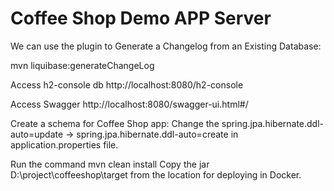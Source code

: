 Coffee Shop Demo APP Server
======================================

We can use the plugin to Generate a Changelog from an Existing Database:

mvn liquibase:generateChangeLog

Access h2-console db
http://localhost:8080/h2-console

Access Swagger
http://localhost:8080/swagger-ui.html#/

Create a schema for Coffee Shop app:
Change the spring.jpa.hibernate.ddl-auto=update -> spring.jpa.hibernate.ddl-auto=create
in application.properties file.

Run the command mvn clean install
Copy the jar D:\project\coffeeshop\target from the location for deploying in Docker.


